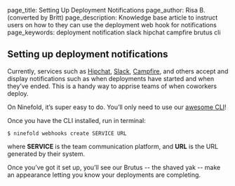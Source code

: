 page_title:       Setting Up Deployment Notifications
page_author:      Risa B. (converted by Britt)
page_description: Knowledge base article to instruct users on how to they can use the deployment web hook for notifications 
page_keywords:    deployment notification slack hipchat campfire brutus cli 

## Setting up deployment notifications

Currently, services such as [Hipchat](https://www.hipchat.com/), [Slack](https://slack.com/), [Campfire](https://campfirenow.com/), and others accept and display notifications such as when deployments have started and when they’ve ended. This is a handy way to apprise teams of when coworkers deploy.

On Ninefold, it’s super easy to do.  You’ll only need to use our [awesome CLI](http://www.ninefold.com/docs/getstarted/how_to_install_and_utilize_the_cli)!

Once you have the CLI installed, run in terminal:

	$ ninefold webhooks create SERVICE URL

where __SERVICE__ is the team communication platform, and __URL__ is the URL generated by their system.

Once you’ve got it set up, you’ll see our Brutus -- the shaved yak -- make an appearance letting you know your deployments are completing.
